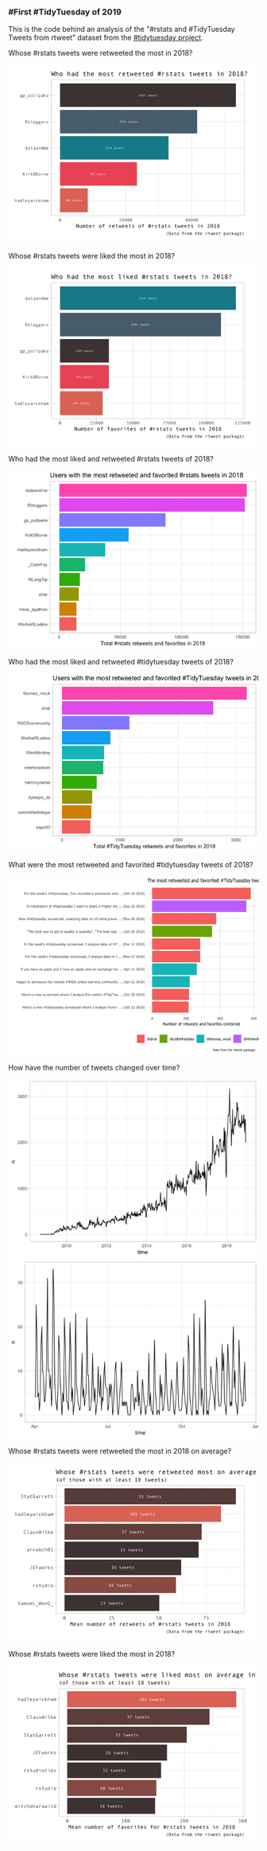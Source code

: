 
### \#First \#TidyTuesday of 2019

This is the code behind an analysis of the "\#rstats and \#TidyTuesday Tweets from rtweet" dataset from the [\#tidytuesday project](https://github.com/rfordatascience/tidytuesday/tree/master/data/2019/2019-01-01).

Whose \#rstats tweets were retweeted the most in 2018?

![](Week20190101_files/figure-markdown_github/unnamed-chunk-2-1.png)

Whose \#rstats tweets were liked the most in 2018?

![](week20190101_files/figure-markdown_github/unnamed-chunk-3-1.png)

Who had the most liked and retweeted \#rstats tweets of 2018?

![](week20190101_files/figure-markdown_github/unnamed-chunk-4-1.png)

Who had the most liked and retweeted \#tidytuesday tweets of 2018?

![](week20190101_files/figure-markdown_github/unnamed-chunk-5-1.png)

What were the most retweeted and favorited \#tidytuesday tweets of 2018?

![](week20190101_files/figure-markdown_github/unnamed-chunk-6-1.png)

How have the number of tweets changed over time?

![](week20190101_files/figure-markdown_github/unnamed-chunk-7-1.png)![](week20190101_files/figure-markdown_github/unnamed-chunk-7-2.png)

Whose \#rstats tweets were retweeted the most in 2018 on average?

![](week20190101_files/figure-markdown_github/unnamed-chunk-8-1.png)

Whose \#rstats tweets were liked the most in 2018?

![](week20190101_files/figure-markdown_github/unnamed-chunk-9-1.png)
